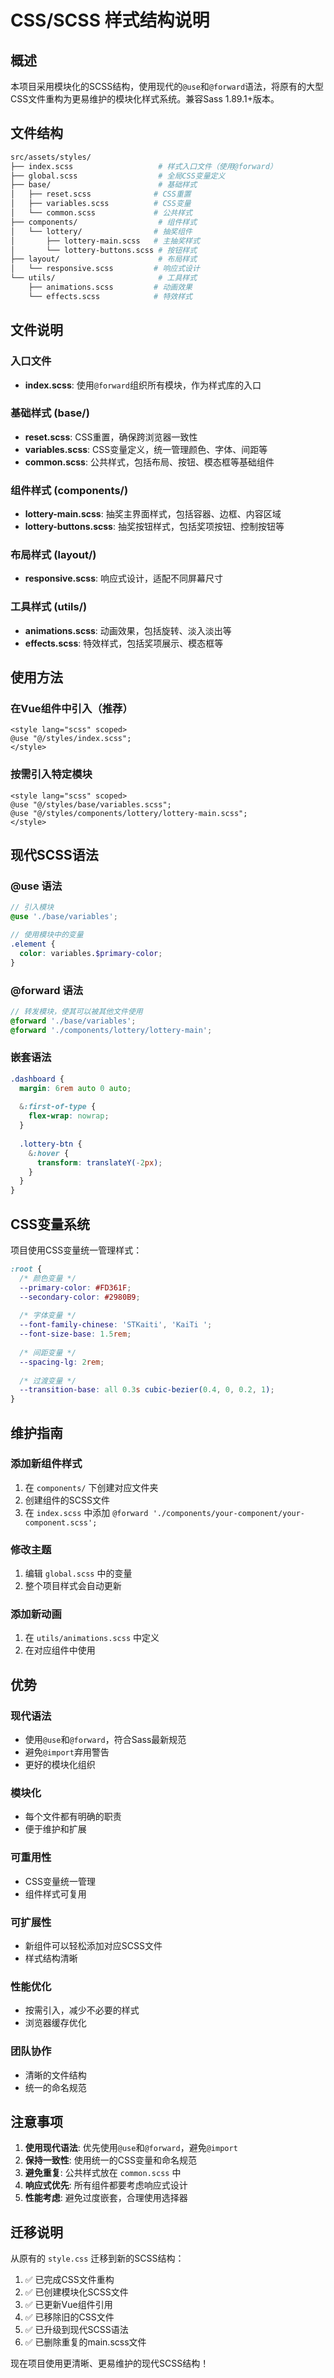 # CSS/SCSS 样式结构说明

## 概述

本项目采用模块化的SCSS结构，使用现代的`@use`和`@forward`语法，将原有的大型CSS文件重构为更易维护的模块化样式系统。兼容Sass 1.89.1+版本。

## 文件结构

```bash
src/assets/styles/
├── index.scss                   # 样式入口文件（使用@forward）
├── global.scss                  # 全局CSS变量定义
├── base/                        # 基础样式
│   ├── reset.scss              # CSS重置
│   ├── variables.scss          # CSS变量
│   └── common.scss             # 公共样式
├── components/                  # 组件样式
│   └── lottery/                # 抽奖组件
│       ├── lottery-main.scss   # 主抽奖样式
│       └── lottery-buttons.scss # 按钮样式
├── layout/                      # 布局样式
│   └── responsive.scss         # 响应式设计
└── utils/                       # 工具样式
    ├── animations.scss         # 动画效果
    └── effects.scss            # 特效样式
```

## 文件说明

### 入口文件

- **index.scss**: 使用`@forward`组织所有模块，作为样式库的入口

### 基础样式 (base/)

- **reset.scss**: CSS重置，确保跨浏览器一致性
- **variables.scss**: CSS变量定义，统一管理颜色、字体、间距等
- **common.scss**: 公共样式，包括布局、按钮、模态框等基础组件

### 组件样式 (components/)

- **lottery-main.scss**: 抽奖主界面样式，包括容器、边框、内容区域
- **lottery-buttons.scss**: 抽奖按钮样式，包括奖项按钮、控制按钮等

### 布局样式 (layout/)

- **responsive.scss**: 响应式设计，适配不同屏幕尺寸

### 工具样式 (utils/)

- **animations.scss**: 动画效果，包括旋转、淡入淡出等
- **effects.scss**: 特效样式，包括奖项展示、模态框等

## 使用方法

### 在Vue组件中引入（推荐）

```vue
<style lang="scss" scoped>
@use "@/styles/index.scss";
</style>
```

### 按需引入特定模块

```vue
<style lang="scss" scoped>
@use "@/styles/base/variables.scss";
@use "@/styles/components/lottery/lottery-main.scss";
</style>
```

## 现代SCSS语法

### @use 语法

```scss
// 引入模块
@use './base/variables';

// 使用模块中的变量
.element {
  color: variables.$primary-color;
}
```

### @forward 语法

```scss
// 转发模块，使其可以被其他文件使用
@forward './base/variables';
@forward './components/lottery/lottery-main';
```

### 嵌套语法

```scss
.dashboard {
  margin: 6rem auto 0 auto;
  
  &:first-of-type {
    flex-wrap: nowrap;
  }
  
  .lottery-btn {
    &:hover {
      transform: translateY(-2px);
    }
  }
}
```

## CSS变量系统

项目使用CSS变量统一管理样式：

```scss
:root {
  /* 颜色变量 */
  --primary-color: #FD361F;
  --secondary-color: #2980B9;
  
  /* 字体变量 */
  --font-family-chinese: 'STKaiti', 'KaiTi ';
  --font-size-base: 1.5rem;
  
  /* 间距变量 */
  --spacing-lg: 2rem;
  
  /* 过渡变量 */
  --transition-base: all 0.3s cubic-bezier(0.4, 0, 0.2, 1);
}
```

## 维护指南

### 添加新组件样式

1. 在 `components/` 下创建对应文件夹
2. 创建组件的SCSS文件
3. 在 `index.scss` 中添加 `@forward './components/your-component/your-component.scss';`

### 修改主题

1. 编辑 `global.scss` 中的变量
2. 整个项目样式会自动更新

### 添加新动画

1. 在 `utils/animations.scss` 中定义
2. 在对应组件中使用

## 优势

### 现代语法

- 使用`@use`和`@forward`，符合Sass最新规范
- 避免`@import`弃用警告
- 更好的模块化组织

### 模块化

- 每个文件都有明确的职责
- 便于维护和扩展

### 可重用性

- CSS变量统一管理
- 组件样式可复用

### 可扩展性

- 新组件可以轻松添加对应SCSS文件
- 样式结构清晰

### 性能优化

- 按需引入，减少不必要的样式
- 浏览器缓存优化

### 团队协作

- 清晰的文件结构
- 统一的命名规范

## 注意事项

1. **使用现代语法**: 优先使用`@use`和`@forward`，避免`@import`
2. **保持一致性**: 使用统一的CSS变量和命名规范
3. **避免重复**: 公共样式放在 `common.scss` 中
4. **响应式优先**: 所有组件都要考虑响应式设计
5. **性能考虑**: 避免过度嵌套，合理使用选择器

## 迁移说明

从原有的 `style.css` 迁移到新的SCSS结构：

1. ✅ 已完成CSS文件重构
2. ✅ 已创建模块化SCSS文件
3. ✅ 已更新Vue组件引用
4. ✅ 已移除旧的CSS文件
5. ✅ 已升级到现代SCSS语法
6. ✅ 已删除重复的main.scss文件

现在项目使用更清晰、更易维护的现代SCSS结构！

